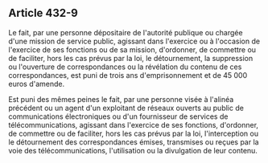 Article 432-9
----
Le fait, par une personne dépositaire de l'autorité publique ou chargée d'une
mission de service public, agissant dans l'exercice ou à l'occasion de
l'exercice de ses fonctions ou de sa mission, d'ordonner, de commettre ou de
faciliter, hors les cas prévus par la loi, le détournement, la suppression ou
l'ouverture de correspondances ou la révélation du contenu de ces
correspondances, est puni de trois ans d'emprisonnement et de 45 000 euros
d'amende.

Est puni des mêmes peines le fait, par une personne visée à l'alinéa précédent
ou un agent d'un exploitant de réseaux ouverts au public de communications
électroniques ou d'un fournisseur de services de télécommunications, agissant
dans l'exercice de ses fonctions, d'ordonner, de commettre ou de faciliter, hors
les cas prévus par la loi, l'interception ou le détournement des correspondances
émises, transmises ou reçues par la voie des télécommunications, l'utilisation
ou la divulgation de leur contenu.
